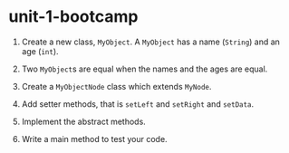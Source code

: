 # unit-1-bootcamp

1. Create a new class, `MyObject`. A `MyObject` has a name (`String`) and an age (`int`).

1. Two `MyObject`s are equal when the names and the ages are equal.

1. Create a `MyObjectNode` class which extends `MyNode`.

1. Add setter methods, that is `setLeft` and `setRight` and `setData`.

1. Implement the abstract methods.

1. Write a main method to test your code.
